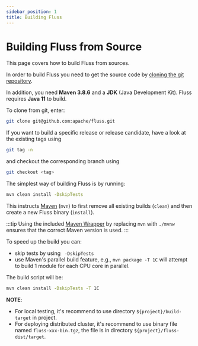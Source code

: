 ```yaml
---
sidebar_position: 1
title: Building Fluss
---
```


# Building Fluss from Source

This page covers how to build Fluss from sources.

In order to build Fluss you need to get the source code by [cloning the git repository](https://github.com/apache/fluss).

In addition, you need **Maven 3.8.6** and a **JDK** (Java Development Kit). Fluss requires **Java 11** to build.

To clone from git, enter:

```bash
git clone git@github.com:apache/fluss.git
```

If you want to build a specific release or release candidate, have a look at the existing tags using

```bash
git tag -n
```

and checkout the corresponding branch using

```bash
git checkout <tag>
```

The simplest way of building Fluss is by running:

```bash
mvn clean install -DskipTests
```

This instructs [Maven](http://maven.apache.org) (`mvn`) to first remove all existing builds (`clean`) and then create a new Fluss binary (`install`).

:::tip
Using the included [Maven Wrapper](https://maven.apache.org/wrapper/) by replacing `mvn` with `./mvnw` ensures that the correct Maven version is used.
:::

To speed up the build you can:
- skip tests by using ` -DskipTests`
- use Maven's parallel build feature, e.g., `mvn package -T 1C` will attempt to build 1 module for each CPU core in parallel.

The build script will be:
```bash
mvn clean install -DskipTests -T 1C
```

**NOTE**:
- For local testing, it's recommend to use directory `${project}/build-target` in project.
- For deploying distributed cluster, it's recommend to use binary file named `fluss-xxx-bin.tgz`, the file is in directory `${project}/fluss-dist/target`.